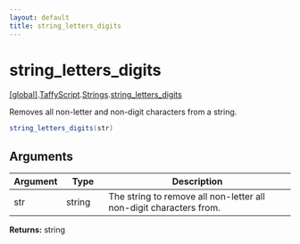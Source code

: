 ```yaml
---
layout: default
title: string_letters_digits
---
```


# string_letters_digits

[\[global\]]({{site.baseurl}}/docs/).[TaffyScript]({{site.baseurl}}/docs/TaffyScript/).[Strings]({{site.baseurl}}/docs/TaffyScript/Strings/).[string_letters_digits]({{site.baseurl}}/docs/TaffyScript/Strings/string_letters_digits/)

Removes all non-letter and non-digit characters from a string.

```cs
string_letters_digits(str)
```

## Arguments

<table>
  <col width="15%">
  <col width="15%">
  <thead>
    <tr>
      <th>Argument</th>
      <th>Type</th>
      <th>Description</th>
    </tr>
  </thead>
  <tbody>
    <tr>
      <td>str</td>
      <td>string</td>
      <td>The string to remove all non-letter all non-digit characters from.</td>
    </tr>
  </tbody>
</table>

**Returns:** string

